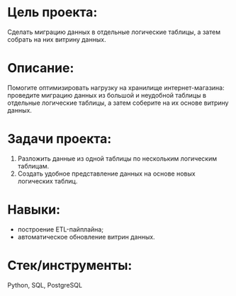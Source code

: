 # Цель проекта:

Сделать миграцию данных в отдельные логические таблицы, а затем собрать на них витрину данных. 

# Описание:

Помогите оптимизировать нагрузку на хранилище интернет-магазина: проведите миграцию данных из большой и неудобной таблицы в отдельные логические таблицы, а затем соберите на их основе витрину данных. 

# Задачи проекта:

1. Разложить данные из одной таблицы по нескольким логическим таблицам.
2. Создать удобное представление данных на основе новых логических таблиц.

# Навыки:

- построение ETL-пайплайна;
- автоматическое обновление витрин данных.

# Стек/инструменты:
Python, SQL, PostgreSQL
